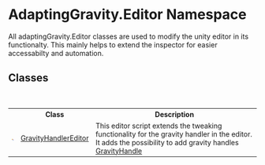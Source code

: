 # AdaptingGravity.Editor Namespace
 

All adaptingGravity.Editor classes are used to modify the unity editor in its functionalty. This mainly helps to extend the inspector for easier accessabilty and automation.


## Classes
&nbsp;<table><tr><th></th><th>Class</th><th>Description</th></tr><tr><td>![Public class](media/pubclass.gif "Public class")</td><td><a href="030b2489-01b3-f01b-7d83-8bf8a640d68e">GravityHandlerEditor</a></td><td>
This editor script extends the tweaking functionality for the gravity handler in the editor. It adds the possibility to add gravity handles <a href="9a558b4c-4b03-b3b0-d247-fa2fcf76825a">GravityHandle</a></td></tr></table>&nbsp;
